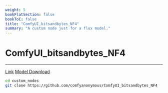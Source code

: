 ```yaml
---
weight: 5
bookFlatSection: false
bookToC: false
title: "ComfyUI_bitsandbytes_NF4"
summary: "A custom node just for a flux model."
---
```


<!--markdownlint-disable MD025 MD033 -->

# ComfyUI_bitsandbytes_NF4

---

[Link](https://github.com/comfyanonymous/ComfyUI_bitsandbytes_NF4)
[Model Download](https://huggingface.co/lllyasviel/flux1-dev-bnb-nf4/blob/main/flux1-dev-bnb-nf4.safetensors)

```bash
cd custom_nodes
git clone https://github.com/comfyanonymous/ComfyUI_bitsandbytes_NF4
```
